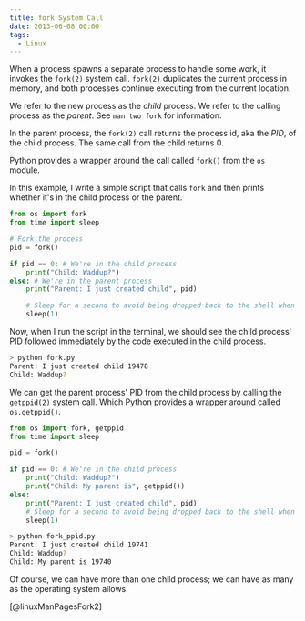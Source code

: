 ```yaml
---
title: fork System Call
date: 2013-06-08 00:00
tags:
  - Linux
---
```


When a process spawns a separate process to handle some work, it invokes
the `fork(2)` system call. `fork(2)` duplicates the current process in
memory, and both processes continue executing from the current location.

We refer to the new process as the *child* process. We refer to the calling process as the *parent*. See `man two fork` for information.

In the parent process, the `fork(2)` call returns the process id, aka
the *PID*, of the child process. The same call from the child returns 0.

Python provides a wrapper around the call called `fork()` from the `os`
module.

In this example, I write a simple script that calls `fork` and then prints whether it's in the child process or the parent.

```python
from os import fork
from time import sleep

# Fork the process
pid = fork()

if pid == 0: # We're in the child process
    print("Child: Waddup?")
else: # We're in the parent process
    print("Parent: I just created child", pid)

    # Sleep for a second to avoid being dropped back to the shell when the parent finishes
    sleep(1)
```

Now, when I run the script in the terminal, we should see the child
process' PID followed immediately by the code executed in the
child process.

```bash
> python fork.py
Parent: I just created child 19478
Child: Waddup?
```

We can get the parent process' PID from the child process by calling
the `getppid(2)` system call. Which Python provides a wrapper
around called `os.getppid()`.

```python
from os import fork, getppid
from time import sleep

pid = fork()

if pid == 0: # We're in the child process
    print("Child: Waddup?")
    print("Child: My parent is", getppid())
else:
    print("Parent: I just created child", pid)
    # Sleep for a second to avoid being dropped back to the shell when the parent finishes
    sleep(1)
```

```bash
> python fork_ppid.py
Parent: I just created child 19741
Child: Waddup?
Child: My parent is 19740
```

Of course, we can have more than one child process; we can have as many as the operating system allows.

[@linuxManPagesFork2]
